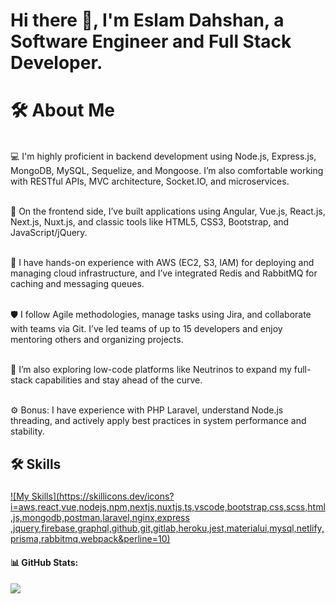 <h1 align="left">Hi there 👋, I'm Eslam Dahshan, a Software Engineer and Full Stack Developer.</h1>

###

<h1>🛠 About Me</h1><br>
💻 I'm highly proficient in backend development using Node.js, Express.js, MongoDB, MySQL, Sequelize, and Mongoose. I’m also comfortable working with RESTful APIs, MVC architecture, Socket.IO, and microservices.<br><br>

🎨 On the frontend side, I’ve built applications using Angular, Vue.js, React.js, Next.js, Nuxt.js, and classic tools like HTML5, CSS3, Bootstrap, and JavaScript/jQuery.<br><br>

🚀 I have hands-on experience with AWS (EC2, S3, IAM) for deploying and managing cloud infrastructure, and I’ve integrated Redis and RabbitMQ for caching and messaging queues.<br><br>

🛡 I follow Agile methodologies, manage tasks using Jira, and collaborate with teams via Git. I’ve led teams of up to 15 developers and enjoy mentoring others and organizing projects.<br><br>

🧠 I’m also exploring low-code platforms like Neutrinos to expand my full-stack capabilities and stay ahead of the curve.<br><br>

⚙️ Bonus: I have experience with PHP Laravel, understand Node.js threading, and actively apply best practices in system performance and stability.<br>

###
<h2 align="left"> 🛠 Skills</h2>

###
[![My Skills](https://skillicons.dev/icons?i=aws,react,vue,nodejs,npm,nextjs,nuxtjs,ts,vscode,bootstrap,css,scss,html,js,mongodb,postman,laravel,nginx,express
,jquery,firebase,graphql,github,git,gitlab,heroku,jest,materialui,mysql,netlify,prisma,rabbitmq,webpack&perline=10)](https://skillicons.dev)
<!-- 
<div align="left">
react
Amro
ts
Amro
vscode
Amro
tailwind
Amro
js
Amro
html
Amro
css
Amro
Amro Al Nagme
bootstrap

  <img src="https://cdn.jsdelivr.net/gh/devicons/devicon@latest/icons/angularjs/angularjs-original.svg" height="40" alt="javascript logo"  />
  <img width="12" />
  <img src="https://cdn.jsdelivr.net/gh/devicons/devicon@latest/icons/angularmaterial/angularmaterial-plain.svg" alt="angularmaterial
 logo"
 />
  <img width="12" />
  <img src="https://cdn.jsdelivr.net/gh/devicons/devicon/icons/javascript/javascript-original.svg" height="40" alt="javascript logo"  />
  <img width="12" />
  <img src="https://cdn.jsdelivr.net/gh/devicons/devicon/icons/javascript/javascript-original.svg" height="40" alt="javascript logo"  />
  <img width="12" />
  <img src="https://cdn.jsdelivr.net/gh/devicons/devicon/icons/javascript/javascript-original.svg" height="40" alt="javascript logo"  />
  <img width="12" />
  <img src="https://cdn.jsdelivr.net/gh/devicons/devicon/icons/javascript/javascript-original.svg" height="40" alt="javascript logo"  />
  <img width="12" />
  <img src="https://cdn.jsdelivr.net/gh/devicons/devicon/icons/javascript/javascript-original.svg" height="40" alt="javascript logo"  />
  <img width="12" />

  <img src="https://cdn.jsdelivr.net/gh/devicons/devicon/icons/javascript/javascript-original.svg" height="40" alt="javascript logo"  />
  <img width="12" />
  <img src="https://cdn.jsdelivr.net/gh/devicons/devicon/icons/typescript/typescript-original.svg" height="40" alt="typescript logo"  />
  <img width="12" />
  <img src="https://cdn.jsdelivr.net/gh/devicons/devicon/icons/nodejs/nodejs-original.svg" height="40" alt="nodejs logo"  />
  <img width="12" />
  <img src="https://cdn.jsdelivr.net/gh/devicons/devicon/icons/nextjs/nextjs-original.svg" height="40" alt="nextjs logo"  />
  <img width="12" />
  <img src="https://cdn.jsdelivr.net/gh/devicons/devicon/icons/react/react-original.svg" height="40" alt="react logo"  />
  <img width="12" />
  <img src="https://cdn.jsdelivr.net/gh/devicons/devicon/icons/mysql/mysql-original.svg" height="40" alt="mysql logo"  />
  <img width="12" />
  <img src="https://cdn.jsdelivr.net/gh/devicons/devicon/icons/postgresql/postgresql-original.svg" height="40" alt="postgresql logo"  />
  <img width="12" />
  <img src="https://cdn.jsdelivr.net/gh/devicons/devicon/icons/mongodb/mongodb-original.svg" height="40" alt="mongodb logo"  />
  <img width="12" />
  <img src="https://cdn.jsdelivr.net/gh/devicons/devicon/icons/git/git-original.svg" height="40" alt="git logo"  />
  <img width="12" />
  <img src="https://cdn.jsdelivr.net/gh/devicons/devicon/icons/graphql/graphql-plain.svg" height="40" alt="graphql logo"  />
  <img width="12" />
  <img src="https://cdn.jsdelivr.net/gh/devicons/devicon/icons/jira/jira-original.svg" height="40" alt="jira logo"  />
</div> -->



#### 📊 GitHub Stats:

![](https://github-readme-stats.vercel.app/api/top-langs/?username=eslamdahshan61&theme=dark&hide_border=true&include_all_commits=true&count_private=true&layout=compact)

